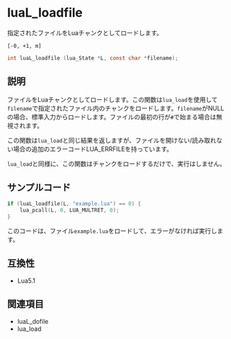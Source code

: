 # luaL_loadfile

指定されたファイルをLuaチャンクとしてロードします。

`[-0, +1, m]`

```c
int luaL_loadfile (lua_State *L, const char *filename);
```

## 説明

ファイルをLuaチャンクとしてロードします。この関数は`lua_load`を使用して`filename`で指定されたファイル内のチャンクをロードします。`filename`がNULLの場合、標準入力からロードします。ファイルの最初の行が`#`で始まる場合は無視されます。

この関数は`lua_load`と同じ結果を返しますが、ファイルを開けない/読み取れない場合の追加のエラーコードLUA_ERRFILEを持っています。

`lua_load`と同様に、この関数はチャンクをロードするだけで、実行はしません。

## サンプルコード

```c
if (luaL_loadfile(L, "example.lua") == 0) {
    lua_pcall(L, 0, LUA_MULTRET, 0);
}
```

このコードは、ファイル`example.lua`をロードして、エラーがなければ実行します。

## 互換性

- Lua5.1

## 関連項目

- luaL_dofile
- lua_load